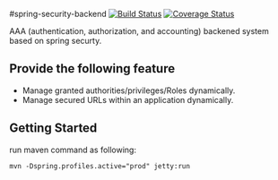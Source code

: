 #spring-security-backend [![Build Status](https://travis-ci.org/easonlin404/spring-security-backend.svg?branch=master)](https://travis-ci.org/easonlin404/spring-security-backend) [![Coverage Status](https://coveralls.io/repos/github/easonlin404/spring-security-backend/badge.svg?branch=master)](https://coveralls.io/github/easonlin404/spring-security-backend?branch=master)

AAA (authentication, authorization, and accounting) backened system based on spring securty. 
 
## Provide the following feature
-  Manage granted authorities/privileges/Roles dynamically.
-  Manage secured URLs within an application dynamically.

## Getting Started

run maven command as following:

    mvn -Dspring.profiles.active="prod" jetty:run

